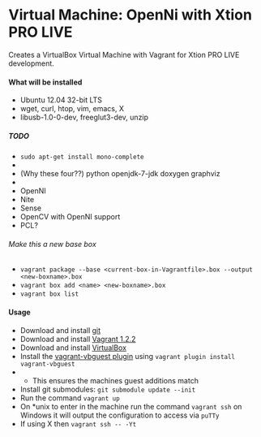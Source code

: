 Virtual Machine: OpenNi with Xtion PRO LIVE
=================================================================================================================================================================

Creates a VirtualBox Virtual Machine with Vagrant for Xtion PRO LIVE development.

#### What will be installed

* Ubuntu 12.04 32-bit LTS
* wget, curl, htop, vim, emacs, X
* libusb-1.0-0-dev, freeglut3-dev, unzip

##### TODO
* `sudo apt-get install mono-complete`
* 
* (Why these four??) python  openjdk-7-jdk doxygen graphviz
* 
* OpenNI
* Nite
* Sense
* OpenCV with OpenNI support
* PCL?

###### Make this a new base box

* `vagrant package --base <current-box-in-Vagrantfile>.box --output <new-boxname>.box`
* `vagrant box add <name> <new-boxname>.box`
* `vagrant box list`

#### Usage

* Download and install [git](http://downloads.vagrantup.com/tags/v1.2.2)
* Download and install [Vagrant 1.2.2](http://downloads.vagrantup.com/tags/v1.2.2)
* Download and install [VirtualBox](https://www.virtualbox.org/wiki/Downloads)
* Install the [vagrant-vbguest plugin](https://github.com/dotless-de/vagrant-vbguest) using `vagrant plugin install vagrant-vbguest`
* * This ensures the machines guest additions match
* Install git submodules: `git submodule update --init`
* Run the command `vagrant up`
* On \*unix to enter in the machine run the command `vagrant ssh` on Windows it will output the configuration to access via `puTTy`
* If using X then `vagrant ssh -- -Yt`
